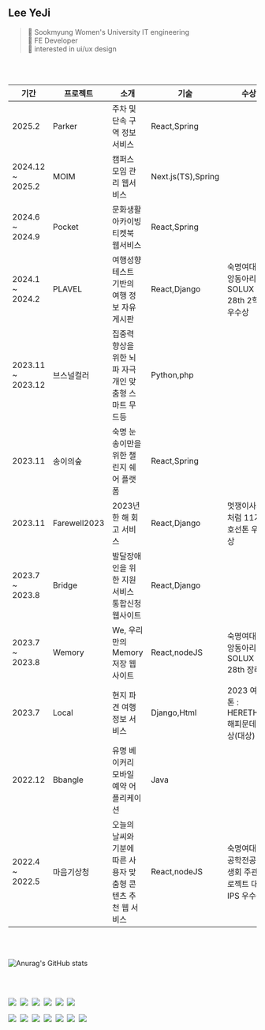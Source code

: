 ## Lee YeJi
> 🏫 Sookmyung Women's University IT engineering<br/> 🚀 FE Developer<br/> 💫 interested in ui/ux design
<br/>

<br/>

|기간|프로젝트|소개|기술|수상|바로보기|
|---|---|---|---|---|---|
|2025.2|Parker|주차 및 단속 구역 정보 서비스|React,Spring||[Parker](https://github.com/leeeyez/Parker_Frontend)
|2024.12 ~ 2025.2|MOIM|캠퍼스 모임 관리 웹서비스|Next.js(TS),Spring||[MOIM](https://github.com/GCU-LINKVERSE/Client)
|2024.6 ~ 2024.9|Pocket|문화생활 아카이빙 티켓북 웹서비스|React,Spring||[Pocket](https://github.com/Pocket2024)
|2024.1 ~ 2024.2|PLAVEL|여행성향 테스트 기반의 여행 정보 자유게시판|React,Django|숙명여대 중앙동아리 SOLUX 28th 2학기 우수상|[PLAVEL](https://github.com/leeeyez/PLAVEL-FE)
|2023.11 ~ 2023.12|브스널컬러|집중력 향상을 위한 뇌파 자극 개인 맞춤형 스마트 무드등|Python,php||[브스널컬러](https://github.com/leeeyez/Bsonalcolor_Web)
|2023.11|송이의숲|숙명 눈송이만을 위한 챌린지 쉐어 플랫폼|React,Spring|| [송이의숲](https://github.com/Songyee-Challenge)
|2023.11|Farewell2023|2023년 한 해 회고 서비스|React,Django|멋쟁이사자처럼 11기 4호선톤 우수상| [Farewell](https://github.com/FAREWELL2023)
|2023.7 ~ 2023.8|Bridge|발달장애인을 위한 지원서비스 통합신청 웹사이트|React,Django||[Bridge](https://github.com/leeeyez/Bridge)
|2023.7 ~ 2023.8|Wemory|We, 우리만의 Memory 저장 웹사이트|React,nodeJS|숙명여대 중앙동아리 SOLUX 28th 장려상|[Wemory](https://github.com/leeeyez/Wemory)
|2023.7|Local|현지 파견 여행 정보 서비스|Django,Html|2023 여기톤 : HERETHON 해피문데이상(대상)|[Local](https://github.com/leeeyez/Local)
|2022.12|Bbangle|유명 베이커리 모바일 예약 어플리케이션|Java||[Bbangle](https://github.com/leeeyez/bbangle)|
|2022.4 ~ 2022.5|마음기상청|오늘의 날씨와 기분에 따른 사용자 맞춤형 콘텐츠 추천 웹 서비스|React,nodeJS|숙명여대 IT공학전공 학생회 주관 프로젝트 대회 IPS 우수상|[마음기상청](https://github.com/leeeyez/mind-forecast)|
<br/>

<br/>


![Anurag's GitHub stats](https://github-readme-stats.vercel.app/api?username=leeeyez&show_icons=true&bg_color=00000000)

<br/>

<br/>

<img src="https://img.shields.io/badge/React-61DAFB?style=flat-square&logo=React&logoColor=white"/>&nbsp;
<img src="https://img.shields.io/badge/Javascript-F7DF1E?style=flat-square&logo=javascript&logoColor=black"/>&nbsp;
<img src="https://img.shields.io/badge/HTML-E34F26?style=flat-square&logo=HTML5&logoColor=white"/>&nbsp;
<img src="https://img.shields.io/badge/CSS3-1572B6?style=flat-square&logo=CSS3&logoColor=white"/>&nbsp;
<img src="https://img.shields.io/badge/Python-3776AB?style=flat-square&logo=Python&logoColor=white"/>&nbsp;
<img src="https://img.shields.io/badge/Bootstrap-7952B3?style=flat-square&logo=bootstrap&logoColor=white"/>&nbsp;


<img src="https://img.shields.io/badge/Git-F05032?style=flat-square&logo=git&logoColor=white"/>&nbsp;
<img src="https://img.shields.io/badge/Gitkraken-179287?style=flat-square&logo=gitkraken&logoColor=white"/>&nbsp;
<img src="https://img.shields.io/badge/Github-181717?style=flat-square&logo=github&logoColor=white"/>&nbsp;
<img src="https://img.shields.io/badge/Notion-000000?style=flat-square&logo=notion&logoColor=white"/>&nbsp;
<img src="https://img.shields.io/badge/VScode-007ACC?style=flat-square&logo=visualstudiocode&logoColor=white"/>&nbsp;
<img src="https://img.shields.io/badge/Discord-5865F2?style=flat-square&logo=discord&logoColor=white"/>&nbsp;
<img src="https://img.shields.io/badge/Figma-F24E1E?style=flat-square&logo=figma&logoColor=white"/>&nbsp;
